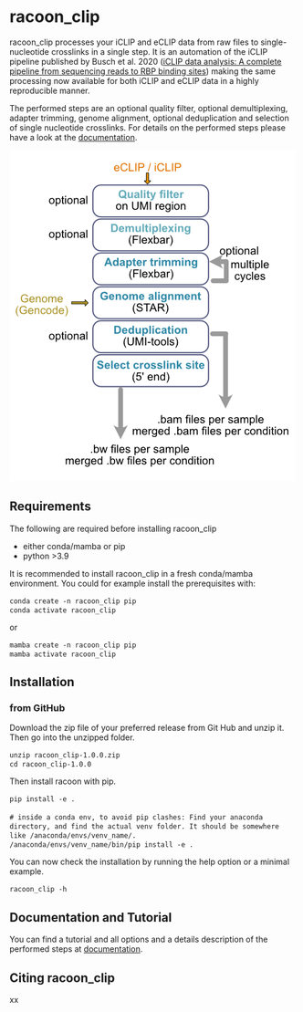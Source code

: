# racoon_clip

racoon_clip processes your iCLIP and eCLIP data from raw files to single-nucleotide crosslinks in a single step. It is an automation of the iCLIP pipeline published by Busch et al. 2020 ([iCLIP data analysis: A complete pipeline from sequencing reads to RBP binding sites](https://doi.org/10.1016/j.ymeth.2019.11.008)) making the same processing now available for both iCLIP and eCLIP data in a highly reproducible manner. 

The performed steps are an optional quality filter, optional demultiplexing, adapter trimming, genome alignment, optional deduplication and selection of single nucleotide crosslinks. For details on the performed steps please have a look at the [documentation](https://racoon-clip.readthedocs.io/en/latest/).

![](Workflow.png)


## Requirements

The following are required before installing racoon_clip

+ either conda/mamba or pip
+ python >3.9

It is recommended to install racoon_clip in a fresh conda/mamba environment. You could for example install the prerequisites with:

```
conda create -n racoon_clip pip
conda activate racoon_clip
```

or 

```
mamba create -n racoon_clip pip
mamba activate racoon_clip
``` 

## Installation

### from GitHub

Download the zip file of your preferred release from Git Hub and unzip it. Then go into the unzipped folder.

```
unzip racoon_clip-1.0.0.zip
cd racoon_clip-1.0.0
```

Then install racoon with pip.
```
pip install -e .

# inside a conda env, to avoid pip clashes: Find your anaconda directory, and find the actual venv folder. It should be somewhere like /anaconda/envs/venv_name/.
/anaconda/envs/venv_name/bin/pip install -e .

```

You can now check the installation by running the help option or a minimal example.

```
racoon_clip -h
```


## Documentation and Tutorial

You can find a tutorial and all options and a details description of the performed steps at [documentation](racoon-clip.readthedocs.io).

## Citing racoon_clip

xx
